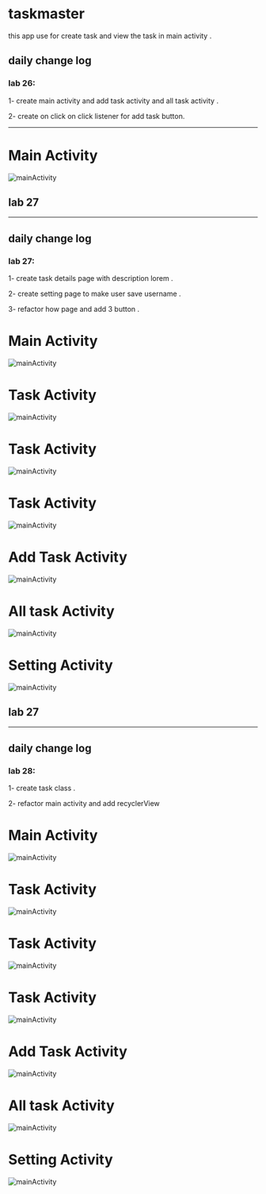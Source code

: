 # taskmaster
this app use for create task and view the task in main activity .

## daily change log 
### lab 26:
1- create main activity and add task activity and all task activity .

2- create on click on click listener for add task button.

--------------------------------------------
# Main Activity

![mainActivity](./app/screenshots/mainA.JPG)

## lab 27
------------------------

## daily change log 
### lab 27:
1- create task details page with description 
lorem .

2- create setting page to make user save username .

3- refactor how page and add 3 button .


# Main Activity

![mainActivity](./app/screenshots/lab27.JPG)

# Task Activity

![mainActivity](./app/screenshots/Screenshot_20220507_175217.png)

#  Task Activity

![mainActivity](./app/screenshots/Screenshot_20220507_175239.png)


#  Task Activity

![mainActivity](./app/screenshots/Screenshot_20220507_175250.png)

#  Add Task Activity

![mainActivity](./app/screenshots/Screenshot_20220507_175300.png)

#  All task  Activity

![mainActivity](./app/screenshots/Screenshot_20220507_175310.png)


#  Setting  Activity

![mainActivity](./app/screenshots/Screenshot_20220507_175319.png)


## lab 27
------------------------

## daily change log
### lab 28:
1- create task class .

2- refactor main activity and add recyclerView
# Main Activity

![mainActivity](./app/screenshots/lab-28-main.png)

# Task Activity

![mainActivity](./app/screenshots/Screenshot_20220507_175217.png)

#  Task Activity

![mainActivity](./app/screenshots/Screenshot_20220507_175239.png)


#  Task Activity

![mainActivity](./app/screenshots/Screenshot_20220507_175250.png)

#  Add Task Activity

![mainActivity](./app/screenshots/Screenshot_20220507_175300.png)

#  All task  Activity

![mainActivity](./app/screenshots/Screenshot_20220507_175310.png)


#  Setting  Activity

![mainActivity](./app/screenshots/Screenshot_20220507_175319.png)
